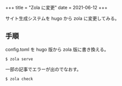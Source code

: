 +++
title = "Zola に変更"
date = 2021-06-12
+++

サイト生成システムを hugo から zola に変更してみる。

## 手順

config.toml を hugo 版から zola 版に書き換える。

```
$ zola serve
```

一部の記事でエラーが出のでなおす。

```
$ zola check
```
